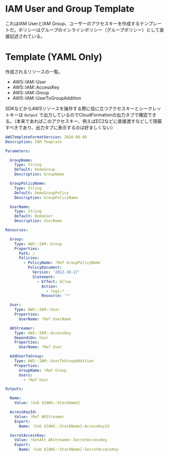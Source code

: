 # IAM User and Group Template

これはIAM UserとIAM Group、ユーザーのアクセスキーを作成するテンプレートだ。ポリシーはグループのインラインポリシー（グループポリシー）として直接記述されている。

# Template (YAML Only)

作成されるリソースの一覧。

- AWS::IAM::User
- AWS::IAM::AccessKey
- AWS::IAM::Group
- AWS::IAM::UserToGroupAddition

SDKなどからAWSリソースを操作する際に役に立つアクセスキーとシークレットキーは `Output` で出力しているのでCloudFormationの出力タブで確認できる。（本来であればこのアクセスキー、例えばEC2などに直接渡すなどして隠蔽すべきであり、出力タブに表示するのは好ましくない）

```yaml
AWSTemplateFormatVersion: 2010-09-09
Description: IAM Template

Parameters:

  GroupName:
    Type: String
    Default: DemoGroup
    Description: GroupName

  GroupPolicyName:
    Type: String
    Default: DemoGroupPolicy
    Description: GroupPolicyName

  UserName:
    Type: String
    Default: DemoUser
    Description: UserName

Resources:

  Group:
    Type: AWS::IAM::Group
    Properties:
      Path: /
      Policies:
        - PolicyName: !Ref GroupPolicyName
          PolicyDocument:
            Version: '2012-10-17'
            Statement:
              - Effect: Allow
                Action:
                  - logs:*
                Resource: '*'

  User:
    Type: AWS::IAM::User
    Properties:
      UserName: !Ref UserName

  AKStreamer:
    Type: AWS::IAM::AccessKey
    DependsOn: User
    Properties:
      UserName: !Ref User

  AddUserToGroup:
    Type: AWS::IAM::UserToGroupAddition
    Properties:
      GroupName: !Ref Group
      Users:
        - !Ref User

Outputs:

  Name:
    Value: !Sub ${AWS::StackName}

  AccessKeyId:
    Value: !Ref AKStreamer
    Export:
      Name: !Sub ${AWS::StackName}-AccessKeyId

  SecretAccessKey:
    Value: !GetAtt AKStreamer.SecretAccessKey
    Export:
      Name: !Sub ${AWS::StackName}-SecretAccessKey
```